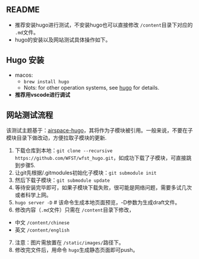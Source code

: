 ## README

- 推荐安装hugo进行测试，不安装hugo也可以直接修改 `/content`目录下对应的 `.md`文件。
- hugo的安装以及网站测试具体操作如下。

## Hugo 安装

- macos:
  - `brew install hugo`
  - Nots: for other operation systems, see [hugo](https://gohugo.io/getting-started/installing/) for details.
- **推荐用vscode进行调试**

## 网站测试流程

该测试主题基于：[airspace-hugo](https://github.com/themefisher/airspace-hugo)，其将作为子模块被引用。一般来说，不要在子模块目录下做改动，方便拉取子模块的更新.

1. 下载仓库到本地：`git clone --recursive https://github.com/WFST/wfst_hugo.git`，如成功下载了子模块，可直接跳到步骤5.
2. 让git先根据/.gitmodules初始化子模块：`git submodule init`
3. 然后下载子模块：`git submodule update`
4. 等待安装完毕即可，如果子模块下载失败，很可能是网络问题，需要多试几次或者科学上网。
5. `hugo server -D` # 该命令生成本地页面预览，-D参数为生成draft文件。
6. 修改内容（`.md`文件）只需在 `/content`目录下修改，
  - 中文 `/content/chinese`
  - 英文 `/content/english`
7. 注意：图片需放置在 `/static/images/`路径下。
8. 修改完文件后，用命令 `hugo`生成静态页面即可push。
